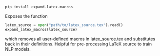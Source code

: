 ```bash
pip install expand-latex-macros
```

Exposes the function 
```python
latex_source = open("path/to/latex_source.tex").read()
expand_latex_macros(latex_source)
```
which removes all user-defined macros in latex_source.tex and substitutes back in their definitions. Helpful for pre-processing LaTeX source to train NLP models.

